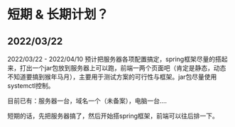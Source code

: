 # 短期 & 长期计划？

## 2022/03/22

2022/03/22 - 2022/04/10
预计把服务器各项配置搞定，spring框架尽量的搭起来，打出一个jar包放到服务器上可以跑，前端一两个页面吧（肯定是静态，动态
不知道要搞到猴年马月），主要用于测试方案的可行性与框架。jar包尽量使用systemctl控制。

目前已有：服务器一台，域名一个（未备案），电脑一台....

短期的话，先把服务器搞了，然后开始搭spring框架，前端可以往后排一下。